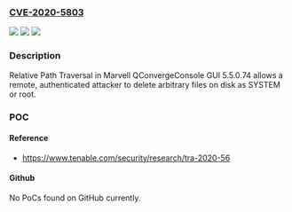 ### [CVE-2020-5803](https://cve.mitre.org/cgi-bin/cvename.cgi?name=CVE-2020-5803)
![](https://img.shields.io/static/v1?label=Product&message=Marvell%20QConvergeConsole%20GUI&color=blue)
![](https://img.shields.io/static/v1?label=Version&message=5.5.0.74%20&color=brightgreen)
![](https://img.shields.io/static/v1?label=Vulnerability&message=Path%20traversal&color=brightgreen)

### Description

Relative Path Traversal in Marvell QConvergeConsole GUI 5.5.0.74 allows a remote, authenticated attacker to delete arbitrary files on disk as SYSTEM or root.

### POC

#### Reference
- https://www.tenable.com/security/research/tra-2020-56

#### Github
No PoCs found on GitHub currently.

